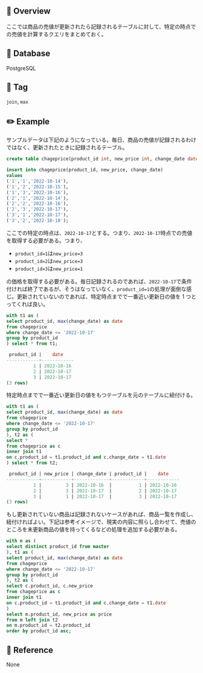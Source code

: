 ## :memo: Overview

ここでは商品の売値が更新されたら記録されるテーブルに対して、特定の時点での売値を計算するクエリをまとめておく。

## :floppy_disk: Database

PostgreSQL

## :bookmark: Tag

`join`, `max`

## :pencil2: Example

サンプルデータは下記のようになっている。毎日、商品の売値が記録されるわけではなく、更新されたときに記録されるテーブル。

```sql
create table chageprice(product_id int, new_price int, change_date date);

insert into chageprice(product_id, new_price, change_date)
values
('1','1','2022-10-14'),
('1','2','2022-10-15'),
('1','3','2022-10-16'),
('2','1','2022-10-14'),
('2','2','2022-10-16'),
('2','3','2022-10-17'),
('3','1','2022-10-17'),
('3','2','2022-10-18');
```

ここでの特定の時点は、`2022-10-17`とする。つまり、`2022-10-17`時点での売値を取得する必要がある。つまり、

- `product_id=1`は`new_price=3`
- `product_id=2`は`new_price=3`
- `product_id=3`は`new_price=1`

の価格を取得する必要がある。毎日記録されるのであれば、`2022-10-17`で条件付ければ終了であるが、そうはなっていなく、`product_id=1`の処理が面倒な感じ。更新されていないのであれば、特定時点までで一番近い更新日の値を 1 つとってくれば良い。

```sql
with t1 as (
select product_id, max(change_date) as date
from chageprice
where change_date <= '2022-10-17'
group by product_id
) select * from t1;

 product_id |    date
------------+------------
          1 | 2022-10-16
          2 | 2022-10-17
          3 | 2022-10-17
(3 rows)
```

特定時点までで一番近い更新日の値をもつテーブルを元のテーブルに紐付ける。

```sql
with t1 as (
select product_id, max(change_date) as date
from chageprice
where change_date <= '2022-10-17'
group by product_id
), t2 as (
select *
from chageprice as c
inner join t1
on c.product_id = t1.product_id and c.change_date = t1.date
) select * from t2;

 product_id | new_price | change_date | product_id |    date
------------+-----------+-------------+------------+------------
          1 |         3 | 2022-10-16  |          1 | 2022-10-16
          2 |         3 | 2022-10-17  |          2 | 2022-10-17
          3 |         1 | 2022-10-17  |          3 | 2022-10-17
(3 rows)
```

もし更新されていない商品は記録されないケースがあれば、商品一覧を作成し、紐付ければよい。下記は参考イメージで、現実の内容に照らし合わせて、売値のところを未更新商品の値を持ってくるなどの処理を追加する必要がある。

```sql
with m as (
select distinct product_id from master
), t1 as (
select product_id, max(change_date) as date
from chageprice
where change_date <= '2022-10-17'
group by product_id
), t2 as (
select c.product_id, c.new_price
from chageprice as c
inner join t1
on c.product_id = t1.product_id and c.change_date = t1.date
)
select m.product_id, new_price as price
from m left join t2
on m.product_id = t2.product_id
order by product_id asc;
```

## :closed_book: Reference

None
